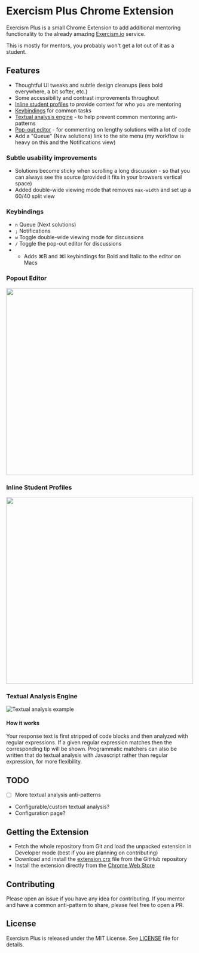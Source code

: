# Exercism Plus Chrome Extension

Exercism Plus is a small Chrome Extension to add additional mentoring functionality to the
already amazing [Exercism.io](https://exercism.io/) service.

This is mostly for mentors, you probably won't get a lot out of it as a student.

## Features

- Thoughtful UI tweaks and subtle design cleanups (less bold everywhere, a bit softer, etc.)
- Some accessibility and contrast improvements throughout
- <a href="#inline-student-profiles">Inline student profiles</a> to provide context for who you are mentoring
- <a href="#keybindings">Keybindings</a> for common tasks
- <a href="#textual-analysis-engine">Textual analysis engine</a> - to help prevent common mentoring anti-patterns
- <a href="#popout-editor">Pop-out editor</a> - for commenting on lengthy solutions with a lot of code
- Add a "Queue" (New solutions) link to the site menu (my workflow is heavy on this and the Notifications view)

### Subtle usability improvements

- Solutions become sticky when scrolling a long discussion - so that you can always see the source (provided it fits in your browsers vertical space)
- Added double-wide viewing mode that removes `max-width` and set up a 60/40 split view

### Keybindings

- `n` Queue (Next solutions)
- `;` Notifications
- `w` Toggle double-wide viewing mode for discussions
- `/` Toggle the pop-out editor for discussions
- - Adds &#8984;B and &#8984;I keybindings for Bold and Italic to the editor on Macs

### Popout Editor

<img src="https://raw.githubusercontent.com/yyyc514/exercism_plus/master/sample/popout_editor.png" width="500" />

### Inline Student Profiles

<img src="https://raw.githubusercontent.com/yyyc514/exercism_plus/master/sample/who_profile.png" width="500" />

### Textual Analysis Engine

![Textual analysis example](https://raw.githubusercontent.com/yyyc514/exercism_plus/master/sample/snap.png)

#### How it works

Your response text is first stripped of code blocks and then analyzed with regular
expressions. If a given regular expression matches then the corresponding tip
will be shown. Programmatic matchers can also be written that do textual analysis with
Javascript rather than regular expression, for more flexibility.

## TODO

- [ ] More textual analysis anti-patterns
- Configurable/custom textual analysis?
- Configuration page?

## Getting the Extension

- Fetch the whole repository from Git and load the unpacked extension in Developer mode (best if you are planning on contributing)
- Download and install the [extension.crx](https://github.com/yyyc514/exercism_plus/raw/master/extension.crx) file from the GitHub repository
- Install the extension directly from the [Chrome Web Store](https://chrome.google.com/webstore/detail/exercism-plus/mpbkfakldcnnihdkfkhkpfijjaoglcah)

## Contributing

Please open an issue if you have any idea for contributing.  If you mentor and have a common
anti-pattern to share, please feel free to open a PR.

## License

Exercism Plus is released under the MIT License. See [LICENSE](https://github.com/yyyc514/exercism_plus/blob/master/LICENSE) file for details.